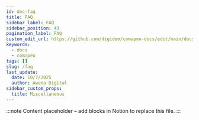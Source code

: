 ```yaml
---
id: doc-faq
title: FAQ
sidebar_label: FAQ
sidebar_position: 43
pagination_label: FAQ
custom_edit_url: https://github.com/digidem/comapeo-docs/edit/main/docs/faq.md
keywords:
  - docs
  - comapeo
tags: []
slug: /faq
last_update:
  date: 10/7/2025
  author: Awana Digital
sidebar_custom_props:
  title: Miscellaneous
---
```


<!-- Placeholder content generated automatically because the Notion page is missing a Website Block. -->

:::note
Content placeholder – add blocks in Notion to replace this file.
:::
